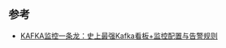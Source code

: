 ## 参考
- [KAFKA监控一条龙：史上最强Kafka看板+监控配置与告警规则][1]

[1]: https://mp.weixin.qq.com/s/ZG3DjRoJ3IDeln-_KbvTDQ
